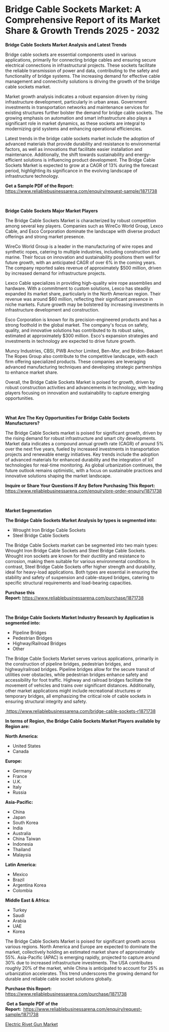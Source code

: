 <p><h1>Bridge Cable Sockets Market: A Comprehensive Report of its Market Share & Growth Trends 2025 - 2032</h1></p><p><strong>Bridge Cable Sockets Market Analysis and Latest Trends</strong></p>
<p><p>Bridge cable sockets are essential components used in various applications, primarily for connecting bridge cables and ensuring secure electrical connections in infrastructural projects. These sockets facilitate the reliable transmission of power and data, contributing to the safety and functionality of bridge systems. The increasing demand for effective cable management and connectivity solutions is driving the growth of the bridge cable sockets market.</p><p>Market growth analysis indicates a robust expansion driven by rising infrastructure development, particularly in urban areas. Government investments in transportation networks and maintenance services for existing structures further bolster the demand for bridge cable sockets. The growing emphasis on automation and smart infrastructure also plays a significant role in market dynamics, as these sockets are integral to modernizing grid systems and enhancing operational efficiencies.</p><p>Latest trends in the bridge cable sockets market include the adoption of advanced materials that provide durability and resistance to environmental factors, as well as innovations that facilitate easier installation and maintenance. Additionally, the shift towards sustainability and energy-efficient solutions is influencing product development. The Bridge Cable Sockets Market is expected to grow at a CAGR of 13% during the forecast period, highlighting its significance in the evolving landscape of infrastructure technology.</p></p>
<p><strong>Get a Sample PDF of the Report:&nbsp;</strong> <a href="https://www.reliablebusinessarena.com/enquiry/request-sample/1871738?utm_campaign=2381&utm_medium=2&utm_source=Github&utm_content=ia&utm_term=16022025&utm_id=bridge-cable-sockets">https://www.reliablebusinessarena.com/enquiry/request-sample/1871738</a></p>
<p>&nbsp;</p>
<p><strong>Bridge Cable Sockets Major Market Players</strong></p>
<p><p>The Bridge Cable Sockets Market is characterized by robust competition among several key players. Companies such as WireCo World Group, Lexco Cable, and Esco Corporation dominate the landscape with diverse product offerings and strong market presence.</p><p>WireCo World Group is a leader in the manufacturing of wire ropes and synthetic ropes, catering to multiple industries, including construction and marine. Their focus on innovation and sustainability positions them well for future growth, with an anticipated CAGR of over 6% in the coming years. The company reported sales revenue of approximately $500 million, driven by increased demand for infrastructure projects.</p><p>Lexco Cable specializes in providing high-quality wire rope assemblies and hardware. With a commitment to custom solutions, Lexco has steadily expanded its market share, particularly in the North American region. Their revenue was around $60 million, reflecting their significant presence in niche markets. Future growth may be bolstered by increasing investments in infrastructure development and construction.</p><p>Esco Corporation is known for its precision-engineered products and has a strong foothold in the global market. The company's focus on safety, quality, and innovative solutions has contributed to its robust sales, estimated at approximately $300 million. Esco's expansion strategies and investments in technology are expected to drive future growth.</p><p>Muncy Industries, CBSI, PWB Anchor Limited, Ben-Mor, and Bridon-Bekaert The Ropes Group also contribute to the competitive landscape, with each firm offering specialized products. These companies are leveraging advanced manufacturing techniques and developing strategic partnerships to enhance market share.</p><p>Overall, the Bridge Cable Sockets Market is poised for growth, driven by robust construction activities and advancements in technology, with leading players focusing on innovation and sustainability to capture emerging opportunities.</p></p>
<p>&nbsp;</p>
<p><strong>What Are The Key Opportunities For Bridge Cable Sockets Manufacturers?</strong></p>
<p><p>The Bridge Cable Sockets market is poised for significant growth, driven by the rising demand for robust infrastructure and smart city developments. Market data indicates a compound annual growth rate (CAGR) of around 5% over the next five years, fueled by increased investments in transportation projects and renewable energy initiatives. Key trends include the adoption of advanced materials for enhanced durability and the integration of IoT technologies for real-time monitoring. As global urbanization continues, the future outlook remains optimistic, with a focus on sustainable practices and innovative solutions shaping the market landscape.</p></p>
<p><strong>Inquire or Share Your Questions If Any Before Purchasing This Report:</strong> <a href="https://www.reliablebusinessarena.com/enquiry/pre-order-enquiry/1871738?utm_campaign=2381&utm_medium=2&utm_source=Github&utm_content=ia&utm_term=16022025&utm_id=bridge-cable-sockets">https://www.reliablebusinessarena.com/enquiry/pre-order-enquiry/1871738</a></p>
<p>&nbsp;</p>
<p><strong>Market Segmentation</strong></p>
<p><strong>The Bridge Cable Sockets Market Analysis by types is segmented into:</strong></p>
<p><ul><li>Wrought Iron Bridge Cable Sockets</li><li>Steel Bridge Cable Sockets</li></ul></p>
<p><p>The Bridge Cable Sockets market can be segmented into two main types: Wrought Iron Bridge Cable Sockets and Steel Bridge Cable Sockets. Wrought iron sockets are known for their ductility and resistance to corrosion, making them suitable for various environmental conditions. In contrast, Steel Bridge Cable Sockets offer higher strength and durability, ideal for heavy-load applications. Both types are essential in ensuring the stability and safety of suspension and cable-stayed bridges, catering to specific structural requirements and load-bearing capacities.</p></p>
<p><strong>Purchase this Report:&nbsp;</strong><a href="https://www.reliablebusinessarena.com/purchase/1871738?utm_campaign=2381&utm_medium=2&utm_source=Github&utm_content=ia&utm_term=16022025&utm_id=bridge-cable-sockets">https://www.reliablebusinessarena.com/purchase/1871738</a></p>
<p>&nbsp;</p>
<p><strong>The Bridge Cable Sockets Market Industry Research by Application is segmented into:</strong></p>
<p><ul><li>Pipeline Bridges</li><li>Pedestrian Bridges</li><li>Highway/Railroad Bridges</li><li>Other</li></ul></p>
<p><p>The Bridge Cable Sockets Market serves various applications, primarily in the construction of pipeline bridges, pedestrian bridges, and highway/railroad bridges. Pipeline bridges allow for the secure transit of utilities over obstacles, while pedestrian bridges enhance safety and accessibility for foot traffic. Highway and railroad bridges facilitate the movement of vehicles and trains over significant distances. Additionally, other market applications might include recreational structures or temporary bridges, all emphasizing the critical role of cable sockets in ensuring structural integrity and safety.</p></p>
<p><a href="https://www.reliablebusinessarena.com/bridge-cable-sockets-r1871738?utm_campaign=2381&utm_medium=2&utm_source=Github&utm_content=ia&utm_term=16022025&utm_id=bridge-cable-sockets">&nbsp;https://www.reliablebusinessarena.com/bridge-cable-sockets-r1871738</a></p>
<p><strong>In terms of Region, the Bridge Cable Sockets Market Players available by Region are:</strong></p>
<p>
    <p> <strong> North America: </strong>
        <ul>
            <li>United States</li>
            <li>Canada</li>
        </ul>
        </p> 
    <p> <strong> Europe: </strong>
        <ul>
            <li>Germany</li>
            <li>France</li>
            <li>U.K.</li>
            <li>Italy</li>
            <li>Russia</li>
        </ul>
        </p> 
    <p> <strong> Asia-Pacific: </strong>
        <ul>
            <li>China</li>
            <li>Japan</li>
            <li>South Korea</li>
            <li>India</li>
            <li>Australia</li>
            <li>China Taiwan</li>
            <li>Indonesia</li>
            <li>Thailand</li>
            <li>Malaysia</li>
        </ul>
        </p> 
    <p> <strong> Latin America: </strong>
        <ul>
            <li>Mexico</li>
            <li>Brazil</li>
            <li>Argentina Korea</li>
            <li>Colombia</li>
        </ul>
        </p> 
    <p> <strong> Middle East & Africa: </strong>
        <ul>
            <li>Turkey</li>
            <li>Saudi</li>
            <li>Arabia</li>
            <li>UAE</li>
            <li>Korea</li>
        </ul>
    </p>
    </p>
<p><p>The Bridge Cable Sockets Market is poised for significant growth across various regions. North America and Europe are expected to dominate the market, collectively holding an estimated market share of approximately 55%. Asia-Pacific (APAC) is emerging rapidly, projected to capture around 30% due to increased infrastructure investments. The USA contributes roughly 20% of the market, while China is anticipated to account for 25% as urbanization accelerates. This trend underscores the growing demand for durable and reliable cable socket solutions globally.</p></p>
<p><strong>Purchase this Report: </strong><a href="https://www.reliablebusinessarena.com/purchase/1871738?utm_campaign=2381&utm_medium=2&utm_source=Github&utm_content=ia&utm_term=16022025&utm_id=bridge-cable-sockets">https://www.reliablebusinessarena.com/purchase/1871738</a></p>
<p>&nbsp;<strong>Get a Sample PDF of the Report:&nbsp;&nbsp;</strong><a href="https://www.reliablebusinessarena.com/enquiry/request-sample/1871738?utm_campaign=2381&utm_medium=2&utm_source=Github&utm_content=ia&utm_term=16022025&utm_id=bridge-cable-sockets">https://www.reliablebusinessarena.com/enquiry/request-sample/1871738</a></p>
<p><strong></strong></p>
<p><p><a href="https://github.com/shirleenfraker87/Market-Research-Report-List-1/blob/main/electric-rivet-gun-market.md?utm_campaign=2381&utm_medium=2&utm_source=Github&utm_content=ia&utm_term=16022025&utm_id=bridge-cable-sockets">Electric Rivet Gun Market</a></p></p>
